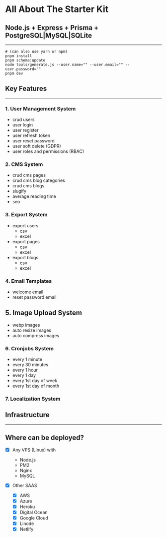 # All About The Starter Kit

## Node.js + Express + Prisma + PostgreSQL|MySQL|SQLite

---

```shell
# (can also use yarn or npm)
pnpm install
pnpm schema:update
node tools/generate.js --user.name="" --user.email="" --user.password=""
pnpm dev
```

## Key Features

---

### 1. User Management System

- crud users
- user login
- user register
- user refresh token
- user reset password
- user soft delete (GDPR)
- user roles and permissions (RBAC)

### 2. CMS System

- crud cms pages
- crud cms blog categories
- crud cms blogs
- slugify
- average reading time
- seo

### 3. Export System

- export users
  - csv
  - excel
- export pages
  - csv
  - excel
- export blogs
  - csv
  - excel

### 4. Email Templates

- welcome email
- reset password email

## 5. Image Upload System

- webp images
- auto resize images
- auto compress images

### 6. Cronjobs System

- every 1 minute
- every 30 minutes
- every 1 hour
- every 1 day
- every 1st day of week
- every 1st day of month

### 7. Localization System

## Infrastructure

---

## Where can be deployed?

- [x] Any VPS (Linux) with

  - Node.js
  - PM2
  - Nginx
  - MySQL

- [x] Other SAAS
  - [x] AWS
  - [x] Azure
  - [x] Heroku
  - [x] Digital Ocean
  - [x] Google Cloud
  - [x] Linode
  - [x] Netlify

